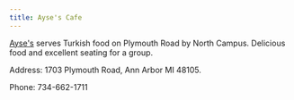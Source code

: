 ```yaml
---
title: Ayse's Cafe
---
```

[Ayse's] serves Turkish food on Plymouth Road by North Campus.
Delicious food and excellent seating for a group.

Address: 1703 Plymouth Road, Ann Arbor MI 48105.

Phone: 734-662-1711

[Ayse's]:http://aysesturkishcafe.com/
